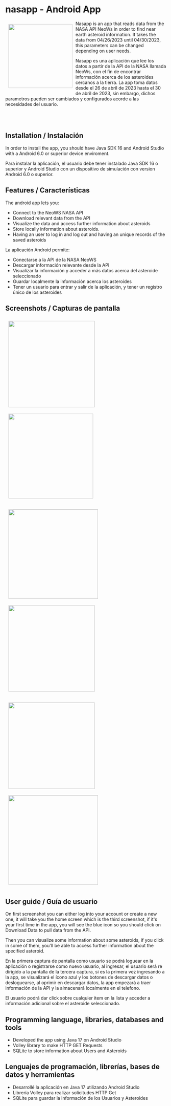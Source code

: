 # nasapp - Android App

<img src="./images/nasalogo.png" align="left"
width="200" hspace="10" vspace="10">

Nasapp is an app that reads data from the NASA API NeoWs in order to find near earth asteroid information.
It takes the data from 04/26/2023 until 04/30/2023, this parameters can be changed depending on user needs.

Nasapp es una aplicación que lee los datos a partir de la API de la NASA llamada NeoWs, con el fin de encontrar información acerca de los asteroides cercanos a la tierra. La app toma datos desde el 26 de abril de 2023 hasta el 30 de abril de 2023, sin embargo, dichos parametros pueden ser cambiados y configurados acorde a las necesidades del usuario.

<br>
<br>

## Installation / Instalación

In order to install the app, you should have Java SDK 16 and Android Studio with a Android 6.0 or superior device enviroment.

Para instalar la aplicación, el usuario debe tener instalado Java SDK 16 o superior y Android Studio con un dispositivo de simulación con version Android 6.0 o superior.

## Features / Características

The android app lets you:

- Connect to the NeoWS NASA API
- Download relevant data from the API
- Visualize the data and access further information about asteroids
- Store locally information about asteroids.
- Having an user to log in and log out and having an unique records of the saved asteroids

La aplicación Android permite:

- Conectarse a la API de la NASA NeoWS
- Descargar información relevante desde la API
- Visualizar la información y acceder a más datos acerca del asteroide seleccionado
- Guardar localmente la información acerca los asteroides
- Tener un usuario para entrar y salir de la aplicación, y tener un registro único de los asteroides

## Screenshots / Capturas de pantalla

<img src="./images/main.png" align="left"
width="270" hspace="10" vspace="10">

<img src="./images/createaccount.png" align="center"
width="265" hspace="10" vspace="10">

<img src="./images/home.png" align="left"
width="280" hspace="10" vspace="10">

<img src="./images/loading.png" align="center"
width="270" hspace="10" vspace="10">

<img src="./images/home2.png" align="left"
width="270" hspace="10" vspace="10">

<img src="./images/details.png" align="center"
width="280" hspace="10" vspace="10">

## User guide / Guía de usuario

On first screenshot you can either log into your account or create a new one, it will take you the home screen which is the third screenshot, if it's your first time in the app, you will see the blue icon so you should click on Download Data to pull data from the API.

Then you can visualize some information about some asteroids, if you click in some of them, you'll be able to access further information about the specified asteroid.

En la primera captura de pantalla como usuario se podrá loguear en la aplicación o registrarse como nuevo usuario, al ingresar, el usuario será re dirigido a la pantalla de la tercera captura, si es la primera vez ingresando a la app, se visualizará el ícono azul y los botones de descargar datos o desloguearse, al oprimir en descargar datos, la app empezará a traer información de la API y la almacenará localmente en el telefono.

El usuario podrá dar click sobre cualquier item en la lista y acceder a información adicional sobre el asteroide seleccionado.

## Programming language, libraries, databases and tools

- Developed the app using Java 17 on Android Studio
- Volley library to make HTTP GET Requests
- SQLite to store information about Users and Asteroids

## Lenguajes de programación, librerías, bases de datos y herramientas

- Desarrollé la aplicación en Java 17 utilizando Android Studio
- Librería Volley para realizar solicitudes HTTP Get
- SQLite para guardar la información de los Usuarios y Asteroides
